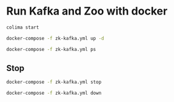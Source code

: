 # Run Kafka and Zoo with docker

```bash
colima start
```

```bash
docker-compose -f zk-kafka.yml up -d
```

```bash
docker-compose -f zk-kafka.yml ps
```

## Stop

```bash
docker-compose -f zk-kafka.yml stop
```

```bash
docker-compose -f zk-kafka.yml down
```
